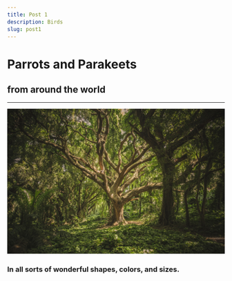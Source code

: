 ```yaml
---
title: Post 1
description: Birds
slug: post1
---
```


# Parrots and Parakeets
## from around the world
___

![GATSBY_EMPTY_ALT](../images/treeInForest.jpg)

### In all sorts of wonderful shapes, colors, and sizes.